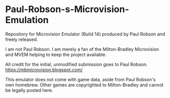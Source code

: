 # Paul-Robson-s-Microvision-Emulation
Repository for Microvision Emulator (Build 14) produced by Paul Robson and freely released.

I am not Paul Robson. I am merely a fan of the Milton-Bradley Microvision and MVEM helping to keep the project available.

All credit for the initial, unmodified submission goes to Paul Robson.
https://mbmicrovision.blogspot.com/

This emulator does not come with game data, aside from Paul Robson's own homebrew. Other games are copyrighted to Milton-Bradley and cannot be legally posted here.
